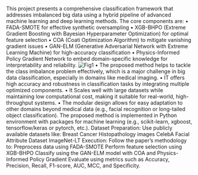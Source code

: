 This project presents a comprehensive classification framework that addresses imbalanced big data using a hybrid pipeline of advanced machine learning and deep learning methods. The core components are:
•	FADA-SMOTE for effective synthetic oversampling
•	XGB-BHPO (Extreme Gradient Boosting with Bayesian Hyperparameter Optimization) for optimal feature selection
•	COA (Coati Optimization Algorithm) to mitigate vanishing gradient issues
•	GAN-ELM (Generative Adversarial Network with Extreme Learning Machine) for high-accuracy classification
•	Physics-Informed Policy Gradient Network to embed domain-specific knowledge for interpretability and reliability.
![Fig1](https://github.com/user-attachments/assets/aba67f5a-7a68-49c2-a657-4fa31243cd76)
•	The proposed method helps to tackle the class imbalance problem effectively, which is a major challenge in big data classification, especially in domains like medical imaging.
•	IT offers high accuracy and robustness in classification tasks by integrating multiple optimized components.
•	It Scales well with large datasets while maintaining low computational cost, making it suitable for real-world, high-throughput systems.
•	The modular design allows for easy adaptation to other domains beyond medical data (e.g., facial recognition or long-tailed object classification).
The proposed method is implemented in Python environment with packages for machine learning (e.g., scikit-learn, xgboost, tensorflow/keras or pytorch, etc.).
Dataset Preparation: Use publicly available datasets like:
Breast Cancer Histopathology images
CelebA Facial Attribute Dataset
ImageNet-LT
Execution: Follow the paper’s methodology to:
Preprocess data using FADA-SMOTE
Perform feature selection using XGB-BHPO
Classify using the GAN-ELM model with COA and Physics-Informed Policy Gradient
Evaluate using metrics such as Accuracy, Precision, Recall, F1-score, AUC, MCC, and Specificity.
